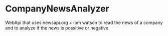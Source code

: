 # CompanyNewsAnalyzer

WebApi that uses newsapi.org + ibm watson to read the news of a company and to analyze if the news is possitive or negative
